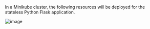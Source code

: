 In a Minikube cluster, the following resources will be deployed for the stateless Python Flask application.

![image](https://user-images.githubusercontent.com/2681229/163902644-4ab1496e-82cf-4780-b7c4-43947a4a84f6.png)
